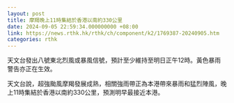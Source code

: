 ```yaml
---
layout: post
title: 摩羯晚上11時集結於香港以南約330公里
date: 2024-09-05 22:59:34.000000000 +08:00
link: https://news.rthk.hk/rthk/ch/component/k2/1769387-20240905.htm
categories: rthk
---
```


天文台發出八號東北烈風或暴風信號，預計至少維持至明日正午12時。黃色暴雨警告亦正在生效。

天文台說，超強颱風摩羯發展成熟，相關強雨帶正為本港帶來暴雨和猛烈陣風，晚上11時集結於香港以南約330公里，預測明早最接近本港。
